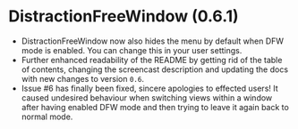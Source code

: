 DistractionFreeWindow (0.6.1)
=============================

* DistractionFreeWindow now also hides the menu by default when
  DFW mode is enabled. You can change this in your user settings.
* Further enhanced readability of the README by getting rid of
  the table of contents, changing the screencast description and
  updating the docs with new changes to version `0.6`.
* Issue #6 has finally been fixed, sincere apologies to effected
  users! It caused undesired behaviour when switching views within
  a window after having enabled DFW mode and then trying to leave
  it again back to normal mode.
